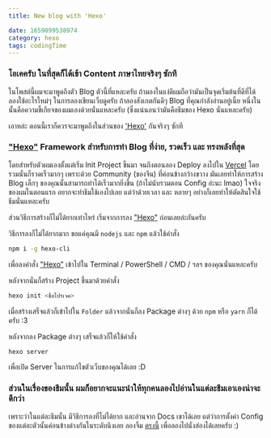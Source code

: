 ```yaml
---
title: New blog with 'Hexo'

date: 1659099538974
category: hexo
tags: codingTime
---
```


### โอเคครับ ในที่สุดก็ได้เข้า Content ภาษาไทยจริงๆ ซักที 

ในโพสต์นี้ผมจะมาพูดถึงตัว Blog ตัวนี้ที่แหละครับ ถ้ามองในแง่ดีผมถือว่ามันเป็นจุดเริ่มต้นที่ดีที่ได้ลองใช้อะไรใหม่ๆ ในการลองเขียนเว็บดูครับ
ถ้าลองสังเกตกันดีๆ Blog ที่คุณกำลังอ่านอยู่เนี้ย หนึ่งในนั้นคือความขี้เกียจของผมเองด้วยนั่นแหละครับ (ซึ่งแน่นอนว่ามันคือธีมของ Hexo นั่นแหละครับ)


เอาหล่ะ ตอนนี้เราก็ควรจะมาพูดถึงในส่วนของ ['Hexo'](https://hexo.io/) กันจริงๆ ซักที


### ["Hexo"](https://hexo.io/) Framework สำหรับการทำ Blog ที่ง่าย, รวดเร็ว และ ทรงพลังที่สุด

โดยสำหรับตัวผมเองตั้งแต่เริ่ม Init Project ขึ้นมา จนถึงตอนลอง Deploy ลงไปใน [Vercel](https://vercel.app/) โดยรวมนั่นก็รวดเร็วมากๆ เพราะด้วย Community (ของจีน) ที่ค่อนข้างกว้างขวาง มันเลยทำให้การสร้าง Blog เล็กๆ ของคุณนั้นสามารถทำได้เร็วมากยิ่งขึ้น (ถ้าไม่นับรวมตอน Config อ่ะนะ lmao) ใจจริงของผมในตอนแรก อยากจะทำธีมใช้เองไปเลย แต่ว่าด้วยเวลา และ หลายๆ อย่างก็เลยทำให้ตัดสินใจใช้ธีมนั่นแหละครับ

ส่วนวิธีการสร้างก็ไม่ได้ยากเท่าไหร่
เริ่มจากการลง ["Hexo"](https://hexo.io/) ก่อนเลยล่ะกันครับ

วิธีการลงก็ไม่ได้ยากมาก ขอแค่คุณมี `nodejs` และ `npm` แล้วใช้คำสั่ง
```sh
npm i -g hexo-cli
```
เพื่อลงคำสั่ง ["Hexo"](https://hexo.io/) เข้าไปใน Terminal / PowerShell / CMD / ฯลฯ ของคุณนั่นแหละครับ

หลังจากนั่นก็สร้าง Project ขึ้นมาด้วยคำสั่ง
```sh
hexo init <ชื่อโปรเจค>
```

เมื่อสร้างเสร็จแล้วก็เข้าไปใน `Folder` แล้วจากนั่นก็ลง Package ต่างๆ ด้วย `npm` หรือ `yarn` ก็ได้ครับ :3

หลังจากลง Package ต่างๆ เสร็จแล้วก็ให้ใช้คำสั่ง
```sh
hexo server
```
เพื่อเปิด Server ในการแก้ไขตัวเว็บของคุณได้เลย :D

### ส่วนในเรื่องของธีมนั้น ผมก็อยากจะแนะนำให้ทุกคนลองไปอ่านในแต่ละธีมเอาเองน่าจะดีกว่า
เพราะว่าในแต่ละธีมนั้น มีวิธีการลงที่ไม่ได้ยาก และอ่านจาก Docs เขาได้เลย แต่ว่าการตั้งค่า Config ของแต่ละตัวนั้นค่อนข้างต่างกันในระดับนึงเลย ลองจิ้ม [ตรงนี้](https://hexo.io/themes/) เพื่อลองไปนั่งส่องได้เลยครับ :)